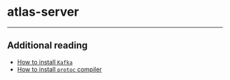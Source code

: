 # atlas-server

---
## Additional reading
- [How to install `Kafka`][kafka]
- [How to install `protoc` compiler][protoc]

[start]: ./docs/start.md
[protoc]: ./docs/protoc.md
[run]: ./docs/run.md
[kafka]: ./docs/kafka.md

